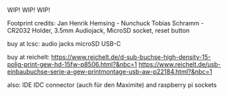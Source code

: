 WIP! WIP! WIP!

Footprint credits: 
Jan Henrik Hemsing - Nunchuck
Tobias Schramm - CR2032 Holder, 3.5mm Audiojack, MicroSD socket, reset button

buy at lcsc: 
audio jacks 
microSD
USB-C

buy at reichelt: 
https://www.reichelt.de/d-sub-buchse-high-density-15-polig-print-gew-hd-15fw-p8506.html?&nbc=1
https://www.reichelt.de/usb-einbaubuchse-serie-a-gew-printmontage-usb-aw-p22184.html?&nbc=1



also: IDE IDC connector (auch für den Maximite) and raspberry pi sockets